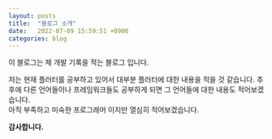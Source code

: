 ```yaml
---
layout: posts
title:  "블로그 소개"
date:   2022-07-09 15:59:51 +0900
categories: blog
---
```

이 블로그는 제 개발 기록을 적는 블로그 입니다.

저는 현재 플러터를 공부하고 있어서 대부분 플러터에 대한 내용을 적을 것 같습니다.
추후에 다른 언어들이나 프레임워크들도 공부하게 되면 그 언어들에 대한 내용도 적어보겠습니다.  
아직 부족하고 미숙한 프로그래머 이지만 열심히 적어보겠습니다.

**감사합니다.**